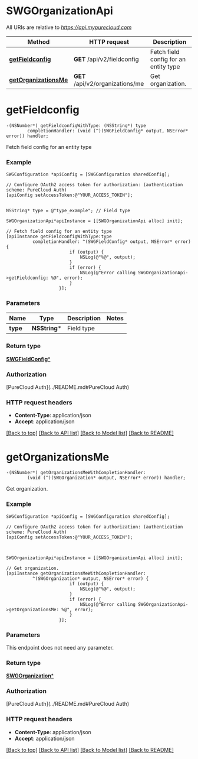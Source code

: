 # SWGOrganizationApi

All URIs are relative to *https://api.mypurecloud.com*

Method | HTTP request | Description
------------- | ------------- | -------------
[**getFieldconfig**](SWGOrganizationApi.md#getfieldconfig) | **GET** /api/v2/fieldconfig | Fetch field config for an entity type
[**getOrganizationsMe**](SWGOrganizationApi.md#getorganizationsme) | **GET** /api/v2/organizations/me | Get organization.


# **getFieldconfig**
```objc
-(NSNumber*) getFieldconfigWithType: (NSString*) type
        completionHandler: (void (^)(SWGFieldConfig* output, NSError* error)) handler;
```

Fetch field config for an entity type



### Example 
```objc
SWGConfiguration *apiConfig = [SWGConfiguration sharedConfig];

// Configure OAuth2 access token for authorization: (authentication scheme: PureCloud Auth)
[apiConfig setAccessToken:@"YOUR_ACCESS_TOKEN"];


NSString* type = @"type_example"; // Field type

SWGOrganizationApi*apiInstance = [[SWGOrganizationApi alloc] init];

// Fetch field config for an entity type
[apiInstance getFieldconfigWithType:type
          completionHandler: ^(SWGFieldConfig* output, NSError* error) {
                        if (output) {
                            NSLog(@"%@", output);
                        }
                        if (error) {
                            NSLog(@"Error calling SWGOrganizationApi->getFieldconfig: %@", error);
                        }
                    }];
```

### Parameters

Name | Type | Description  | Notes
------------- | ------------- | ------------- | -------------
 **type** | **NSString***| Field type | 

### Return type

[**SWGFieldConfig***](SWGFieldConfig.md)

### Authorization

[PureCloud Auth](../README.md#PureCloud Auth)

### HTTP request headers

 - **Content-Type**: application/json
 - **Accept**: application/json

[[Back to top]](#) [[Back to API list]](../README.md#documentation-for-api-endpoints) [[Back to Model list]](../README.md#documentation-for-models) [[Back to README]](../README.md)

# **getOrganizationsMe**
```objc
-(NSNumber*) getOrganizationsMeWithCompletionHandler: 
        (void (^)(SWGOrganization* output, NSError* error)) handler;
```

Get organization.



### Example 
```objc
SWGConfiguration *apiConfig = [SWGConfiguration sharedConfig];

// Configure OAuth2 access token for authorization: (authentication scheme: PureCloud Auth)
[apiConfig setAccessToken:@"YOUR_ACCESS_TOKEN"];



SWGOrganizationApi*apiInstance = [[SWGOrganizationApi alloc] init];

// Get organization.
[apiInstance getOrganizationsMeWithCompletionHandler: 
          ^(SWGOrganization* output, NSError* error) {
                        if (output) {
                            NSLog(@"%@", output);
                        }
                        if (error) {
                            NSLog(@"Error calling SWGOrganizationApi->getOrganizationsMe: %@", error);
                        }
                    }];
```

### Parameters
This endpoint does not need any parameter.

### Return type

[**SWGOrganization***](SWGOrganization.md)

### Authorization

[PureCloud Auth](../README.md#PureCloud Auth)

### HTTP request headers

 - **Content-Type**: application/json
 - **Accept**: application/json

[[Back to top]](#) [[Back to API list]](../README.md#documentation-for-api-endpoints) [[Back to Model list]](../README.md#documentation-for-models) [[Back to README]](../README.md)

